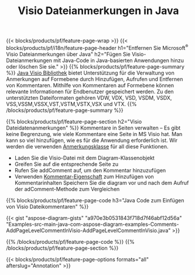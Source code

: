 ﻿---
title: Visio Dateianmerkungen in Java
url: /de/java/annotation/
description: Fügen Sie Datenanmerkungen von Visio mit nur wenigen Zeilen Java-Code hinzu oder entfernen Sie sie.
---
{{< blocks/products/pf/feature-page-wrap >}}
{{< blocks/products/pf/i18n/feature-page-header h1="Entfernen Sie Microsoft<sup>&reg;</sup> Visio Dateianmerkungen über Java" h2="Fügen Sie Visio-Dateianmerkungen mit Java-Code in Java-basierten Anwendungen hinzu oder löschen Sie sie." >}}
{{% blocks/products/pf/feature-page-summary %}}
[Java Visio Bibliothek](/diagram/java/) bietet Unterstützung für die Verwaltung von Anmerkungen auf Formebene durch Hinzufügen, Aufrufen und Entfernen von Kommentaren. Mithilfe von Kommentaren auf Formebene können relevante Informationen für Endbenutzer gespeichert werden. Zu den unterstützten Dateiformaten gehören VDW, VDX, VSD, VSDM, VSDX, VSS,VSSM,VSSX,VST,VSTM,VSTX,VSX und VTX.
{{% /blocks/products/pf/feature-page-summary %}}

{{% blocks/products/pf/feature-page-section h2="Visio Dateidatenanmerkungen" %}}
Kommentare in Seiten verwalten – Es gibt keine Begrenzung, wie viele Kommentare eine Seite in MS Visio hat. Man kann so viel hinzufügen, wie es für die Anwendung erforderlich ist. Wir werden die verwenden [Anmerkungsklasse](https://apireference.aspose.com/diagram/java/com.aspose.diagram/annotation) für all diese Funktionen.

+ Laden Sie die Visio-Datei mit dem Diagram-Klassenobjekt
+ Greifen Sie auf die entsprechende Seite zu 
+ Rufen Sie addComment auf, um den Kommentar hinzuzufügen
+ Verwenden [Kommentar-Eigenschaft](https://apireference.aspose.com/diagram/java/com.aspose.diagram/annotation#Comment) zum Hinzufügen von Kommentarinhalten 
Speichern Sie die diagram vor und nach dem Aufruf der adComment-Methode zum Vergleichen

{{% blocks/products/pf/feature-page-code h3="Java Code zum Einfügen von Visio Dateikommentaren" %}}

{{< gist "aspose-diagram-gists" "a970e3b0531843f718d7f46abf12d56a" "Examples-src-main-java-com-aspose-diagram-examples-Comments-AddPageLevelCommentInVisio-AddPageLevelCommentInVisio.java" >}}

{{% /blocks/products/pf/feature-page-code %}}
{{% /blocks/products/pf/feature-page-section %}}

{{< blocks/products/pf/feature-page-options formats="all" afterslug="Annotation" >}}
